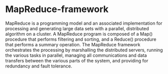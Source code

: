 # MapReduce-framework
MapReduce is a programming model and an associated implementation for processing and generating large data sets with a parallel, distributed algorithm on a cluster. A MapReduce program is composed of a Map() procedure that performs filtering and sorting, and a Reduce() procedure that performs a summary operation. The MapReduce framework orchestrates the processing by marshalling the distributed servers, running the various tasks in parallel, managing all communications and data transfers between the various parts of the system, and providing for redundancy and fault tolerance.
